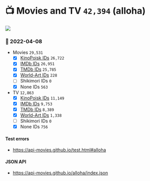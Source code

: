 # :tv: Movies and TV `42,394` (alloha)

<a href="https://API-Movies.github.io"><img src="https://API-Movies.github.io/banner.png?cache"></a>

### :date: 2022-04-08
- Movies `29,531`
  - [x] <a href="https://API-Movies.github.io/alloha/movie_kinopoisk_ids.json">KinoPoisk IDs</a> `26,722`
  - [x] <a href="https://API-Movies.github.io/alloha/movie_imdb_ids.json">IMDb IDs</a> `26,951`
  - [x] <a href="https://API-Movies.github.io/alloha/movie_tmdb_ids.json">TMDb IDs</a> `25,785`
  - [x] <a href="https://API-Movies.github.io/alloha/movie_world_art_ids.json">World-Art IDs</a> `228`
  - [ ] Shikimori IDs `0`
  - [x] None IDs `563`
- TV `12,863`
  - [x] <a href="https://API-Movies.github.io/alloha/tv_kinopoisk_ids.json">KinoPoisk IDs</a> `11,149`
  - [x] <a href="https://API-Movies.github.io/alloha/tv_imdb_ids.json">IMDb IDs</a> `9,753`
  - [x] <a href="https://API-Movies.github.io/alloha/tv_tmdb_ids.json">TMDb IDs</a> `8,389`
  - [x] <a href="https://API-Movies.github.io/alloha/tv_world_art_ids.json">World-Art IDs</a> `1,338`
  - [ ] Shikimori IDs `0`
  - [x] None IDs `756`
#### Test errors
- <a href='https://api-movies.github.io/test.html#alloha'>https://api-movies.github.io/test.html#alloha</a>
#### JSON API
- <a href='https://api-movies.github.io/alloha/index.json'>https://api-movies.github.io/alloha/index.json</a>
